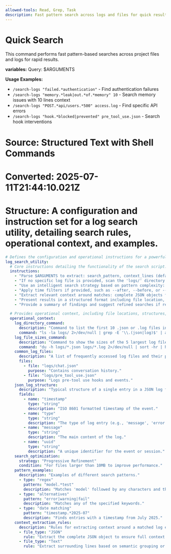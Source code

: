 ```yaml
---
allowed-tools: Read, Grep, Task
description: Fast pattern search across logs and files for quick results
---
```


# Quick Search

This command performs fast pattern-based searches across project files and logs for rapid results.

**variables:**
Query: $ARGUMENTS

**Usage Examples:**

- `/search-logs "failed.*authentication"` - Find authentication failures
- `/search-logs "memory.*leak|out.*of.*memory" 10` - Search memory issues with 10 lines context
- `/search-logs "POST.*api/users.*500" access.log` - Find specific API errors
- `/search-logs "hook.*blocked|prevented" pre_tool_use.json` - Search hook interventions

# Source: Structured Text with Shell Commands

# Converted: 2025-07-11T21:44:10.021Z

# Structure: A configuration and instruction set for a log search utility, detailing search rules, operational context, and examples.

```yaml
# Defines the configuration and operational instructions for a powerful log search utility.
log_search_utility:
  # Core instructions detailing the functionality of the search script.
  instructions:
    - "Parse $ARGUMENTS to extract: search_pattern, context_lines (default 3), specific_log_file, and time_filters."
    - "If no specific log file is provided, scan the 'logs/' directory for all .json and .log files."
    - "Use an intelligent search strategy based on pattern complexity: 'simple' for Grep, 'regex' for complex patterns, and 'combined' for multiple terms (OR/AND)."
    - "Apply time filters if provided, such as --after, --before, or --date."
    - "Extract relevant context around matches: complete JSON objects for .json logs and surrounding lines for .log files."
    - "Present results in a structured format including file location, line number, timestamp, highlighted match, and context."
    - "Provide a summary of findings and suggest refined searches if results are too numerous or too few."

  # Provides operational context, including file locations, structures, and optimization strategies.
  operational_context:
    log_directory_command:
      description: "Command to list the first 10 .json or .log files in the logs/ directory."
      command: "ls -la logs/ 2>/dev/null | grep -E '\\.(json|log)$' | awk '{print $9}' | head -10"
    log_file_sizes_command:
      description: "Command to show the sizes of the 5 largest log files."
      command: "du -h logs/*.json logs/*.log 2>/dev/null | sort -hr | head -5"
    common_log_files:
      description: "A list of frequently accessed log files and their purpose."
      files:
        - file: "logs/chat.json"
          purpose: "Contains conversation history."
        - file: "logs/pre_tool_use.json"
          purpose: "Logs pre-tool use hooks and events."
    json_log_structure:
      description: "Typical structure of a single entry in a JSON log file."
      fields:
        - name: "timestamp"
          type: "string"
          description: "ISO 8601 formatted timestamp of the event."
        - name: "type"
          type: "string"
          description: "The type of log entry (e.g., 'message', 'error')."
        - name: "message"
          type: "string"
          description: "The main content of the log."
        - name: "uuid"
          type: "string"
          description: "A unique identifier for the event or session."
    search_optimization:
      strategy: "Progressive Refinement"
      condition: "For files larger than 10MB to improve performance."
    pattern_examples:
      description: "Examples of different search patterns."
      - type: "regex"
        pattern: "model.*test"
        description: "Matches 'model' followed by any characters and then 'test'."
      - type: "alternatives"
        pattern: "error|warning|fail"
        description: "Matches any of the specified keywords."
      - type: "date matching"
        pattern: "timestamp.*2025-07"
        description: "Finds entries with a timestamp from July 2025."
    context_extraction_rules:
      description: "Rules for extracting context around a matched log entry."
      - file_type: "JSON"
        rule: "Extract the complete JSON object to ensure full context."
      - file_type: "Text"
        rule: "Extract surrounding lines based on semantic grouping or the 'context_lines' argument."
```
